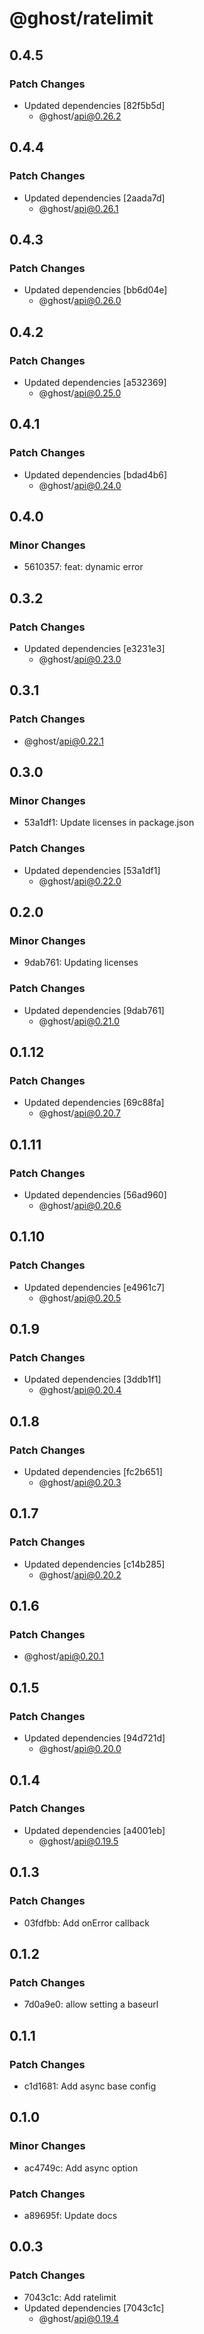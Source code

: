 # @ghost/ratelimit

## 0.4.5

### Patch Changes

- Updated dependencies [82f5b5d]
  - @ghost/api@0.26.2

## 0.4.4

### Patch Changes

- Updated dependencies [2aada7d]
  - @ghost/api@0.26.1

## 0.4.3

### Patch Changes

- Updated dependencies [bb6d04e]
  - @ghost/api@0.26.0

## 0.4.2

### Patch Changes

- Updated dependencies [a532369]
  - @ghost/api@0.25.0

## 0.4.1

### Patch Changes

- Updated dependencies [bdad4b6]
  - @ghost/api@0.24.0

## 0.4.0

### Minor Changes

- 5610357: feat: dynamic error

## 0.3.2

### Patch Changes

- Updated dependencies [e3231e3]
  - @ghost/api@0.23.0

## 0.3.1

### Patch Changes

- @ghost/api@0.22.1

## 0.3.0

### Minor Changes

- 53a1df1: Update licenses in package.json

### Patch Changes

- Updated dependencies [53a1df1]
  - @ghost/api@0.22.0

## 0.2.0

### Minor Changes

- 9dab761: Updating licenses

### Patch Changes

- Updated dependencies [9dab761]
  - @ghost/api@0.21.0

## 0.1.12

### Patch Changes

- Updated dependencies [69c88fa]
  - @ghost/api@0.20.7

## 0.1.11

### Patch Changes

- Updated dependencies [56ad960]
  - @ghost/api@0.20.6

## 0.1.10

### Patch Changes

- Updated dependencies [e4961c7]
  - @ghost/api@0.20.5

## 0.1.9

### Patch Changes

- Updated dependencies [3ddb1f1]
  - @ghost/api@0.20.4

## 0.1.8

### Patch Changes

- Updated dependencies [fc2b651]
  - @ghost/api@0.20.3

## 0.1.7

### Patch Changes

- Updated dependencies [c14b285]
  - @ghost/api@0.20.2

## 0.1.6

### Patch Changes

- @ghost/api@0.20.1

## 0.1.5

### Patch Changes

- Updated dependencies [94d721d]
  - @ghost/api@0.20.0

## 0.1.4

### Patch Changes

- Updated dependencies [a4001eb]
  - @ghost/api@0.19.5

## 0.1.3

### Patch Changes

- 03fdfbb: Add onError callback

## 0.1.2

### Patch Changes

- 7d0a9e0: allow setting a baseurl

## 0.1.1

### Patch Changes

- c1d1681: Add async base config

## 0.1.0

### Minor Changes

- ac4749c: Add async option

### Patch Changes

- a89695f: Update docs

## 0.0.3

### Patch Changes

- 7043c1c: Add ratelimit
- Updated dependencies [7043c1c]
  - @ghost/api@0.19.4
